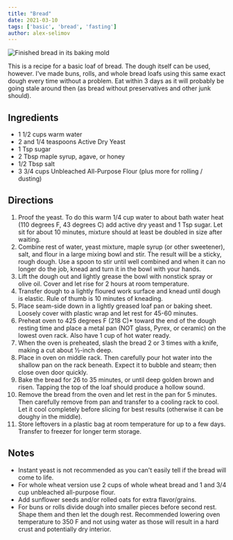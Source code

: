 ```yaml
---
title: "Bread"
date: 2021-03-10
tags: ['basic', 'bread', 'fasting']
author: alex-selimov
---
```


![Finished bread in its baking mold](/pix/bread.webp)

This is a recipe for a basic loaf of bread. The dough itself can be used, however. I've made buns, rolls, and whole bread
loafs using this same exact dough every time without a problem. Eat within 3 days as it will probably be going stale
around then (as bread without preservatives and other junk should).

## Ingredients

* 1 1/2 cups warm water
* 2 and 1/4 teaspoons Active Dry Yeast
* 1 Tsp sugar
* 2 Tbsp maple syrup, agave, or honey
* 1/2 Tbsp salt
* 3 3/4 cups Unbleached All-Purpose Flour (plus more for rolling / dusting)

## Directions

1. Proof the yeast. To do this warm 1/4 cup water to about bath water heat (110 degrees F, 43 degrees C) add active dry
   yeast and 1 Tsp sugar. Let sit for about 10 minutes, mixture should at least be doubled in size after waiting.
2. Combine rest of water, yeast mixture, maple syrup (or other sweetener), salt, and flour in a large mixing bowl and
   stir. The result will be a sticky, rough dough. Use a spoon to stir until well combined and when it can no longer do
   the job, knead and turn it in the bowl with your hands.
3. Lift the dough out and lightly grease the bowl with nonstick spray or olive oil. Cover and let rise for 2 hours at
   room temperature.
4. Transfer dough to a lightly floured work surface and knead until dough is elastic. Rule of thumb is 10 minutes of
   kneading.
5. Place seam-side down in a lightly greased loaf pan or baking sheet. Loosely cover with plastic wrap and let rest for
   45-60 minutes.
6. Preheat oven to 425 degrees F (218 C)* toward the end of the dough resting time and place a metal pan (NOT glass,
   Pyrex, or ceramic) on the lowest oven rack. Also have 1 cup of hot water ready.
7. When the oven is preheated, slash the bread 2 or 3 times with a knife, making a cut about ½-inch deep.
8. Place in oven on middle rack. Then carefully pour hot water into the shallow pan on the rack beneath. Expect it to
   bubble and steam; then close oven door quickly.
9. Bake the bread for 26 to 35 minutes, or until deep golden brown and risen. Tapping the top of the loaf should produce
   a hollow sound.
10. Remove the bread from the oven and let rest in the pan for 5 minutes. Then carefully remove from pan and transfer to
    a cooling rack to cool. Let it cool completely before slicing for best results (otherwise it can be doughy in the
    middle).
11. Store leftovers in a plastic bag at room temperature for up to a few days. Transfer to freezer for longer term
    storage.

## Notes

* Instant yeast is not recommended as you can't easily tell if the bread will come to life.
* For whole wheat version use 2 cups of whole wheat bread and 1 and 3/4 cup unbleached all-purpose flour.
* Add sunflower seeds and/or rolled oats for extra flavor/grains.
* For buns or rolls divide dough into smaller pieces before second rest. Shape them and then let the dough rest.
  Recommended lowering oven temperature to 350 F and not using water as those will result in a hard crust and
  potentially dry interior.
